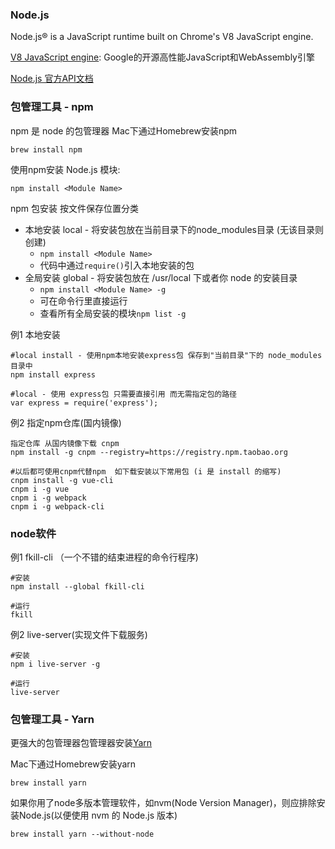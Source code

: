 ### Node.js

Node.js® is a JavaScript runtime built on Chrome's V8 JavaScript engine.

[V8 JavaScript engine](https://v8.dev/): Google的开源高性能JavaScript和WebAssembly引擎

[Node.js 官方API文档](https://nodejs.org/api/)

### 包管理工具 - npm

npm 是 node 的包管理器
Mac下通过Homebrew安装npm
```
brew install npm
```


使用npm安装 Node.js 模块:
```
npm install <Module Name>
```

npm 包安装 按文件保存位置分类
* 本地安装 local - 将安装包放在当前目录下的node_modules目录 (无该目录则创建)
  * `npm install <Module Name>`
  * 代码中通过`require()`引入本地安装的包
* 全局安装 global - 将安装包放在 /usr/local 下或者你 node 的安装目录
  * `npm install <Module Name> -g`
  * 可在命令行里直接运行
  * 查看所有全局安装的模块`npm list -g`


例1 本地安装
```
#local install - 使用npm本地安装express包 保存到"当前目录"下的 node_modules 目录中
npm install express

#local - 使用 express包 只需要直接引用 而无需指定包的路径
var express = require('express');
```


例2 指定npm仓库(国内镜像)
```
指定仓库 从国内镜像下载 cnpm
npm install -g cnpm --registry=https://registry.npm.taobao.org

#以后都可使用cnpm代替npm  如下载安装以下常用包 (i 是 install 的缩写)
cnpm install -g vue-cli
cnpm i -g vue
cnpm i -g webpack
cnpm i -g webpack-cli
```

### node软件

例1 fkill-cli （一个不错的结束进程的命令行程序)
```
#安装
npm install --global fkill-cli

#运行
fkill
```


例2 live-server(实现文件下载服务)
```
#安装
npm i live-server -g

#运行
live-server
```


### 包管理工具 - Yarn

更强大的包管理器包管理器安装[Yarn](https://yarnpkg.com/)

Mac下通过Homebrew安装yarn
```
brew install yarn
```

如果你用了node多版本管理软件，如nvm(Node Version Manager)，则应排除安装Node.js(以便使用 nvm 的 Node.js 版本)
```
brew install yarn --without-node
```
